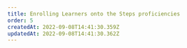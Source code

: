 ```yaml
---
title: Enrolling Learners onto the Steps proficiencies
order: 5
createdAt: 2022-09-08T14:41:30.359Z
updatedAt: 2022-09-08T14:41:30.362Z
---
```

